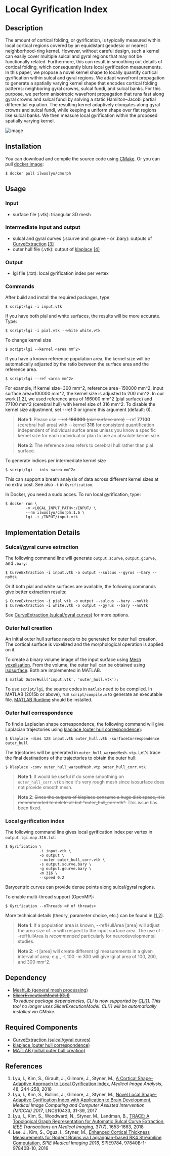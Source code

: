 # Local Gyrification Index

## Description
The amount of cortical folding, or gyrification, is typically measured within local cortical regions covered by an equidistant geodesic or nearest neighborhood-ring kernel. However, without careful design, such a kernel can easily cover multiple sulcal and gyral regions that may not be functionally related. Furthermore, this can result in smoothing out details of cortical folding, which consequently blurs local gyrification measurements. In this paper, we propose a novel kernel shape to locally quantify cortical gyrification within sulcal and gyral regions. We adapt wavefront propagation to generate a spatially varying kernel shape that encodes cortical folding patterns: neighboring gyral crowns, sulcal fundi, and sulcal banks. For this purpose, we perform anisotropic wavefront propagation that runs fast along gyral crowns and sulcal fundi by solving a static Hamilton–Jacobi partial differential equation. The resulting kernel adaptively elongates along gyral crowns and sulcal fundi, while keeping a uniform shape over flat regions like sulcal banks. We then measure local gyrification within the proposed spatially varying kernel.

![image](https://user-images.githubusercontent.com/9325798/47728629-b6e60600-dc2c-11e8-8138-094841ae5c46.png)

## Installation
You can download and compile the source code using <a href="https://cmake.org/">CMake</a>. Or you can pull <a href="https://hub.docker.com/r/ilwoolyu/cmorph/">docker image</a>:
```
$ docker pull ilwoolyu/cmorph
```
## Usage
### Input
* surface file (.vtk): triangular 3D mesh
### Intermediate input and output
* sulcal and gyral curves (.scurve and .gcurve - or .bary): outputs of <a href="https://github.com/ilwoolyu/CurveExtraction">CurveExtraction</a> [[3]](#ref3)
* outer hull file (.vtk): output of <a href="https://github.com/ilwoolyu/klaplace">klaplace</a> [[4]](#ref4)
### Output
* lgi file (.txt): local gyrification index per vertex
### Commands
After build and install the required packages, type:
```
$ script/lgi -i input.vtk
```
If you have both pial and white surfaces, the results will be more accurate. Type:
```
$ script/lgi -i pial.vtk --white white.vtk
```
To change kernel size
```
$ script/lgi --kernel <area mm^2>
```
If you have a known reference population area, the kernel size will be automatically adjusted by the ratio between the surface area and the reference area.
```
$ script/lgi --ref <area mm^2>
```
For example, if kernel size=300 mm^2, reference area=150000 mm^2, input surface area=100000 mm^2, the kernel size is adjusted to 200 mm^2. In our work [[1](#ref1),[2](#ref2)], we used reference area of 166000 mm^2 (pial surface) and 77100 mm^2 (cerebral hull) with kernel size of 316 mm^2. To disable the kernel size adjustment, set --ref 0 or ignore this argument (default: 0).
>**Note 1**: Please use ~~--ref **166000** (pial surface area)~~ --ref **77100** (cerebral hull area) with --kernel **316** for consistent quantification independent of individual surfce areas unless you know a specific kernel size for each individual or plan to use an absolute kernel size.

>**Note 2**: The reference area refers to cerebral hull rather than pial surface.

To generate indices per intermediate kernel size
```
$ script/lgi --intv <area mm^2>
```
This can support a breath analysis of data across different kernel sizes at no extra cost. See also `-t` in `Gyrification`.

In Docker, you need a sudo acces. To run local gyrification, type:
```
$ docker run \
         -v <LOCAL_INPUT_PATH>:/INPUT/ \
         --rm ilwoolyu/cmorph:1.6 \
         lgi -i /INPUT/input.vtk
```
## Implementation Details
### Sulcal/gyral curve extraction
The following command line will generate `output.scurve`, `output.gcurve`, and `.bary`:
```
$ CurveExtraction -i input.vtk -o output --sulcus --gyrus --bary --noVtk
```
Or if both pial and white surfaces are available, the following commands give better extraction results:
```
$ CurveExtraction -i pial.vtk -o output --sulcus --bary --noVtk
$ CurveExtraction -i white.vtk -o output --gyrus --bary --noVtk
```
See [CurveExtraction (sulcal/gyral curves)](https://github.com/ilwoolyu/CurveExtraction) for more options.
### Outer hull creation
An initial outer hull surface needs to be generated for outer hull creation. The cortical surface is voxelized and the morphological operation is applied on it.

To create a binary volume image of the input surface using <a href="https://www.mathworks.com/matlabcentral/fileexchange/27390-mesh-voxelisation">Mesh voxelisation</a>. From the volume, the outer hull can be obtained using <a href="https://www.mathworks.com/help/matlab/ref/isosurface.html">isosurface</a>. Both are implemented in MATLAB.
```
$ matlab OuterHull('input.vtk', 'outer_hull.vtk');
```
To use `script/lgi`, the source codes in `matlab` need to be compiled. In MATLAB (2015b or above), run `script/compile.m` to generate an executable file. [MATLAB Runtime](https://www.mathworks.com/products/compiler/matlab-runtime.html) should be installed.

### Outer hull correspondence
To find a Laplacian shape correspondence, the following command will give Laplacian trajectories using [klaplace (outer hull correspondence)](https://github.com/ilwoolyu/klaplace):
```
$ klaplace -dims 128 input.vtk outer_hull.vtk -surfaceCorrespondence outer_hull
```
The trjectories will be generated in `outer_hull_warpedMesh.vtp`.
Let's trace the final destinations of the trajectories to obtain the outer hull:
```
$ klaplace -conv outer_hull_warpedMesh.vtp outer_hull_corr.vtk
```
> **Note 1**: It would be useful if do some smoothing on `outer_hull_corr.vtk` since it's very rough mesh since isosurface does not provide smooth mesh.

> **Note 2**: ~~Since the outputs of klaplace consume a huge disk space, it is recommended to delete all but "outer_hull_corr.vtk".~~ This issue has been fixed.
### Local gyrification index
The following command line gives local gyrification index per vertex in `output.lgi.map.316.txt`:
```
$ Gyrification \
               -i input.vtk \
               -o output \
               --outer outer_hull_corr.vtk \
               -s output.scurve.bary \
               -g output.gcurve.bary \
               -m 316 \
               --speed 0.2
```
Barycentric curves can provide dense points along sulcal/gyral regions.

To enable multi-thread support (OpenMP):
```
$ Gyrification --nThreads <# of threads>
```
More technical details (theory, parameter choice, etc.) can be found in [[1](#ref1),[2](#ref2)].
> **Note 1**: If a population area is known, --refHullArea [area] will adjust the area size of `-m` with respect to the input surface area. The use of --refHullArea is *recommended* particularly for neurodevelopmental studies.

> **Note 2**: -t [area] will create different lgi measurements in a given interval of area; e.g., -t 100 -m 300 will give lgi at area of 100, 200, and 300 mm^2.

## Dependency
* [MeshLib (general mesh processing)](https://github.com/ilwoolyu/MeshLib)<br />
* ~~<a href="https://github.com/Slicer/SlicerExecutionModel">SlicerExecutionModel (CLI)</a>~~<br />
*To reduce package dependencies, CLI is now supported by <a href="https://github.com/CLIUtils/CLI11">CLI11</a>. This tool no longer uses SlicerExecutionModel. CLI11 will be automatically installed via CMake.*

## Required Components
* [CurveExtraction (sulcal/gyral curves)](https://github.com/ilwoolyu/CurveExtraction)
* [klaplace (outer hull correspondence)](https://github.com/ilwoolyu/klaplace)
* [MATLAB (initial outer hull creation)](https://www.mathworks.com/products/matlab.html)

## References
<ol>
<li><a id="ref1"></a>Lyu, I., Kim, S., Girault, J., Gilmore, J., Styner, M., <a href="https://doi.org/10.1016/j.media.2018.06.009">A Cortical Shape-Adaptive Approach to Local Gyrification Index</a>, <i>Medical Image Analysis</i>, 48, 244-258, 2018
<li><a id="ref2"></a>Lyu, I., Kim, S., Bullins, J., Gilmore, J., Styner, M., <a href="http://dx.doi.org/10.1007/978-3-319-66182-7_4">Novel Local Shape-Adaptive Gyrification Index with Application to Brain Development</a>, <i>Medical Image Computing and Computer Assisted Intervention (MICCAI) 2017</i>, LNCS10433, 31-39, 2017
<li><a id="ref3"></a>Lyu, I., Kim, S., Woodward, N., Styner, M., Landman, B., <a href="http://dx.doi.org/10.1109/TMI.2017.2787589">TRACE: A Topological Graph Representation for Automatic Sulcal Curve Extraction</a>, <i>IEEE Transactions on Medical Imaging</i>, 37(7), 1653-1663, 2018</li>
<li><a id="ref4"></a>Lee, J., Kim, S., Oguz, I., Styner, M., <a href="http://dx.doi.org/10.1117/12.2216420">Enhanced Cortical Thickness Measurements for Rodent Brains via Lagrangian-based RK4 Streamline Computation</a>, <i>SPIE Medical Imaging 2016</i>, SPIE9784, 97840B-1-97840B-10, 2016</li>
</ol>
